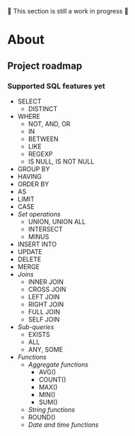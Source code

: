 <div class="alert alert-warning text-center" role="alert">
    🚧 This section is still a work in progress 🚧
</div>

# About

## Project roadmap

### Supported SQL features yet

<ul class="checklist">
    <li><i class="chk"></i>
        SELECT
        <ul class="checklist">
            <li><i class="chk"></i> DISTINCT </li>
        </ul>
    </li>
    <li><i class="ind"></i>
        WHERE
        <ul class="checklist">
            <li><i class="chk"></i> NOT, AND, OR </li>
            <li><i class="unc"></i> IN </li>
            <li><i class="unc"></i> BETWEEN </li>
            <li><i class="unc"></i> LIKE </li>
            <li><i class="unc"></i> REGEXP </li>
            <li><i class="unc"></i> IS NULL, IS NOT NULL </li>
        </ul>
    </li>
    <li><i class="unc"></i> GROUP BY </li>
    <li><i class="unc"></i> HAVING </li>
    <li><i class="unc"></i> ORDER BY </li>
    <li><i class="chk"></i> AS </li>
    <li><i class="unc"></i> LIMIT </li>
    <li><i class="unc"></i> CASE </li>
    <li><i class="unc"></i>
        <em>Set operations</em>
        <ul class="checklist">
            <li><i class="unc"></i> UNION, UNION ALL </li>
            <li><i class="unc"></i> INTERSECT </li>
            <li><i class="unc"></i> MINUS </li>
        </ul>
    </li>
    <li><i class="chk"></i> INSERT INTO </li>
    <li><i class="chk"></i> UPDATE </li>
    <li><i class="chk"></i> DELETE </li>
    <li><i class="unc"></i> MERGE </li>
    <li><i class="ind"></i>
        <em>Joins</em>
        <ul class="checklist">
            <li><i class="chk"></i> INNER JOIN </li>
            <li><i class="unc"></i> CROSS JOIN </li>
            <li><i class="chk"></i> LEFT JOIN </li>
            <li><i class="unc"></i> RIGHT JOIN </li>
            <li><i class="unc"></i> FULL JOIN </li>
            <li><i class="unc"></i> SELF JOIN </li>
        </ul>
    </li>
    <li><i class="ind"></i>
        <em>Sub-queries</em>
        <ul class="checklist">
            <li><i class="unc"></i> EXISTS </li>
            <li><i class="unc"></i> ALL </li>
            <li><i class="unc"></i> ANY, SOME </li>
        </ul>
    </li>
    <li><i class="ind"></i>
        <em>Functions</em>
        <ul class="checklist">
            <li><i class="ind"></i>
                <em>Aggregate functions</em>
                <ul class="checklist">
                    <li><i class="unc"></i> AVG() </li>
                    <li><i class="ind"></i> COUNT() </li>
                    <li><i class="unc"></i> MAX() </li>
                    <li><i class="unc"></i> MIN() </li>
                    <li><i class="unc"></i> SUM() </li>
                </ul>
            </li>
            <li><i class="unc"></i><em>String functions</em></li>
            <li><i class="unc"></i> ROUND() </li>
            <li><i class="unc"></i><em>Date and time functions</em></li>
        </ul>
    </li>
</ul>